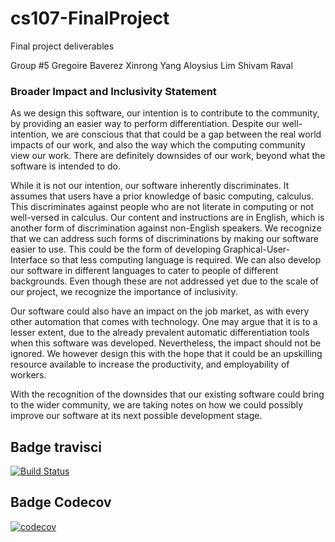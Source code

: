 # cs107-FinalProject
Final project deliverables

Group #5
Gregoire Baverez
Xinrong Yang
Aloysius Lim
Shivam Raval

### Broader Impact and Inclusivity Statement

As we design this software, our intention is to contribute to the community, by providing an easier way to perform differentiation. Despite our well-intention, we are conscious that that could be a gap between the real world impacts of our work, and also the way which the computing community view our work. There are definitely downsides of our work, beyond what the software is intended to do.

While it is not our intention, our software inherently discriminates. It assumes that users have a prior knowledge of basic computing, calculus. This discriminates against people who are not literate in computing or not well-versed in calculus. Our content and instructions are in English, which is another form of discrimination against non-English speakers. We recognize that we can address such forms of discriminations by making our software easier to use. This could be the form of developing Graphical-User-Interface so that less computing language is required. We can also develop our software in different languages to cater to people of different backgrounds. Even though these are not addressed yet due to the scale of our project, we recognize the importance of inclusivity.

Our software could also have an impact on the job market, as with every other automation that comes with technology. One may argue that it is to a lesser extent, due to the already prevalent automatic differentiation tools when this software was developed. Nevertheless, the impact should not be ignored. We however design this with the hope that it could be an upskilling resource available to increase the productivity, and employability of workers.

With the recognition of the downsides that our existing software could bring to the wider community, we are taking notes on how we could possibly improve our software at its next possible development stage.



## Badge travisci
[![Build Status](https://app.travis-ci.com/cs107-i-m-i-m/cs107-FinalProject.svg?token=RKxQRxaJdxdtKXuUyQLW&branch=main)](https://app.travis-ci.com/cs107-i-m-i-m/cs107-FinalProject)

## Badge Codecov
[![codecov](https://codecov.io/gh/cs107-i-m-i-m/cs107-FinalProject/branch/main/graph/badge.svg?token=JSLV57IM18)](https://codecov.io/gh/cs107-i-m-i-m/cs107-FinalProject)
